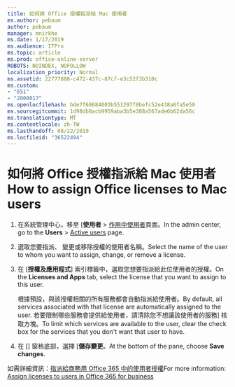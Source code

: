 ```yaml
---
title: 如何將 Office 授權指派給 Mac 使用者
ms.author: pebaum
author: pebaum
manager: mnirkhe
ms.date: 1/17/2019
ms.audience: ITPro
ms.topic: article
ms.prod: office-online-server
ROBOTS: NOINDEX, NOFOLLOW
localization_priority: Normal
ms.assetid: 22777888-c472-437c-87cf-e3c52f3b310c
ms.custom:
- "651"
- "2000017"
ms.openlocfilehash: bde7f68684003b551297f8befc52e438a6fa5e58
ms.sourcegitcommit: 1d98db8acb9959aba3b5e308a567ade6b62da56c
ms.translationtype: MT
ms.contentlocale: zh-TW
ms.lasthandoff: 08/22/2019
ms.locfileid: "36522494"
---
```

# <a name="how-to-assign-office-licenses-to-mac-users"></a><span data-ttu-id="c539f-102">如何將 Office 授權指派給 Mac 使用者</span><span class="sxs-lookup"><span data-stu-id="c539f-102">How to assign Office licenses to Mac users</span></span>

1. <span data-ttu-id="c539f-103">在系統管理中心，移至 [**使用者** \> [作用中使用者](https://go.microsoft.com/fwlink/p/?linkid=834822)頁面。</span><span class="sxs-lookup"><span data-stu-id="c539f-103">In the admin center, go to the **Users** \> [Active users](https://go.microsoft.com/fwlink/p/?linkid=834822) page.</span></span>

2. <span data-ttu-id="c539f-104">選取您要指派、 變更或移除授權的使用者名稱。</span><span class="sxs-lookup"><span data-stu-id="c539f-104">Select the name of the user to whom you want to assign, change, or remove a license.</span></span>

3. <span data-ttu-id="c539f-105">在 [**授權及應用程式**] 索引標籤中，選取您想要指派給此位使用者的授權。</span><span class="sxs-lookup"><span data-stu-id="c539f-105">On the **Licenses and Apps** tab, select the license that you want to assign to this user.</span></span>

    <span data-ttu-id="c539f-106">根據預設，與該授權相關的所有服務都會自動指派給使用者。</span><span class="sxs-lookup"><span data-stu-id="c539f-106">By default, all services associated with that license are automatically assigned to the user.</span></span> <span data-ttu-id="c539f-107">若要限制哪些服務會提供給使用者，請清除您不想讓該使用者的服務] 核取方塊。</span><span class="sxs-lookup"><span data-stu-id="c539f-107">To limit which services are available to the user, clear the check box for the services that you don't want that user to have.</span></span>

4. <span data-ttu-id="c539f-108">在 [] 窗格底部，選擇 [**儲存變更**。</span><span class="sxs-lookup"><span data-stu-id="c539f-108">At the bottom of the pane, choose **Save changes**.</span></span>

<span data-ttu-id="c539f-109">如需詳細資訊：[指派給商務用 Office 365 中的使用者授權](https://docs.microsoft.com/office365/admin/subscriptions-and-billing/assign-licenses-to-users)</span><span class="sxs-lookup"><span data-stu-id="c539f-109">For more information: [Assign licenses to users in Office 365 for business](https://docs.microsoft.com/office365/admin/subscriptions-and-billing/assign-licenses-to-users)</span></span>
  